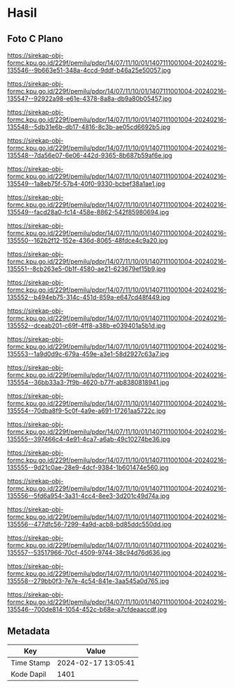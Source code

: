 # Hasil

## Foto C Plano

https://sirekap-obj-formc.kpu.go.id/229f/pemilu/pdpr/14/07/11/10/01/1407111001004-20240216-135546--9b663e51-348a-4ccd-9ddf-b46a25e50057.jpg

https://sirekap-obj-formc.kpu.go.id/229f/pemilu/pdpr/14/07/11/10/01/1407111001004-20240216-135547--92922a98-e61e-4378-8a8a-db9a80b05457.jpg

https://sirekap-obj-formc.kpu.go.id/229f/pemilu/pdpr/14/07/11/10/01/1407111001004-20240216-135548--5db31e6b-db17-4816-8c3b-ae05cd6692b5.jpg

https://sirekap-obj-formc.kpu.go.id/229f/pemilu/pdpr/14/07/11/10/01/1407111001004-20240216-135548--7da56e07-6e06-442d-9365-8b687b59af6e.jpg

https://sirekap-obj-formc.kpu.go.id/229f/pemilu/pdpr/14/07/11/10/01/1407111001004-20240216-135549--1a8eb75f-57b4-40f0-9330-bcbef38a1ae1.jpg

https://sirekap-obj-formc.kpu.go.id/229f/pemilu/pdpr/14/07/11/10/01/1407111001004-20240216-135549--facd28a0-fc14-458e-8862-542f85980694.jpg

https://sirekap-obj-formc.kpu.go.id/229f/pemilu/pdpr/14/07/11/10/01/1407111001004-20240216-135550--162b2f12-152e-436d-8065-48fdce4c9a20.jpg

https://sirekap-obj-formc.kpu.go.id/229f/pemilu/pdpr/14/07/11/10/01/1407111001004-20240216-135551--8cb263e5-0b1f-4580-ae21-623679ef15b9.jpg

https://sirekap-obj-formc.kpu.go.id/229f/pemilu/pdpr/14/07/11/10/01/1407111001004-20240216-135552--b494eb75-314c-451d-859a-e647cd48f449.jpg

https://sirekap-obj-formc.kpu.go.id/229f/pemilu/pdpr/14/07/11/10/01/1407111001004-20240216-135552--dceab201-c69f-4ff8-a38b-e039401a5b1d.jpg

https://sirekap-obj-formc.kpu.go.id/229f/pemilu/pdpr/14/07/11/10/01/1407111001004-20240216-135553--1a9d0d9c-679a-459e-a3e1-58d2927c63a7.jpg

https://sirekap-obj-formc.kpu.go.id/229f/pemilu/pdpr/14/07/11/10/01/1407111001004-20240216-135554--36bb33a3-7f9b-4620-b77f-ab8380818941.jpg

https://sirekap-obj-formc.kpu.go.id/229f/pemilu/pdpr/14/07/11/10/01/1407111001004-20240216-135554--70dba8f9-5c0f-4a9e-a691-17261aa5722c.jpg

https://sirekap-obj-formc.kpu.go.id/229f/pemilu/pdpr/14/07/11/10/01/1407111001004-20240216-135555--397466c4-4e91-4ca7-a6ab-49c10274be36.jpg

https://sirekap-obj-formc.kpu.go.id/229f/pemilu/pdpr/14/07/11/10/01/1407111001004-20240216-135555--9d21c0ae-28e9-4dcf-9384-1b601474e560.jpg

https://sirekap-obj-formc.kpu.go.id/229f/pemilu/pdpr/14/07/11/10/01/1407111001004-20240216-135556--5fd6a954-3a31-4cc4-8ee3-3d201c49d74a.jpg

https://sirekap-obj-formc.kpu.go.id/229f/pemilu/pdpr/14/07/11/10/01/1407111001004-20240216-135556--477dfc56-7299-4a9d-acb8-bd85ddc550dd.jpg

https://sirekap-obj-formc.kpu.go.id/229f/pemilu/pdpr/14/07/11/10/01/1407111001004-20240216-135557--53517966-70cf-4509-9744-38c94d76d636.jpg

https://sirekap-obj-formc.kpu.go.id/229f/pemilu/pdpr/14/07/11/10/01/1407111001004-20240216-135558--279bb0f3-7e7e-4c54-841e-3aa545a0d765.jpg

https://sirekap-obj-formc.kpu.go.id/229f/pemilu/pdpr/14/07/11/10/01/1407111001004-20240216-135546--700de814-1054-452c-b68e-a7cfdeaaccdf.jpg


## Metadata

| Key        | Value               |
| ---------- | ------------------- |
| Time Stamp | 2024-02-17 13:05:41 |
| Kode Dapil | 1401                |



